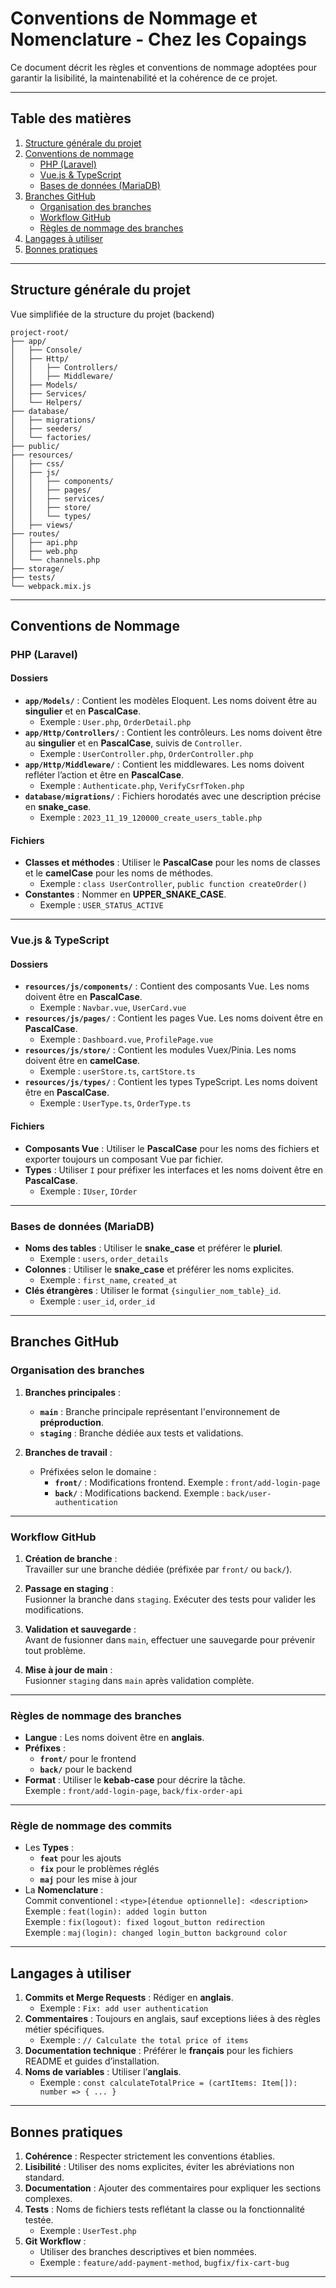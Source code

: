 # Conventions de Nommage et Nomenclature - Chez les Copaings

Ce document décrit les règles et conventions de nommage adoptées pour garantir la lisibilité, la maintenabilité et la cohérence de ce projet.

---

## Table des matières
1. [Structure générale du projet](#structure-générale-du-projet)
2. [Conventions de nommage](#conventions-de-nommage)
    - [PHP (Laravel)](#php-laravel)
    - [Vue.js & TypeScript](#vuejs--typescript)
    - [Bases de données (MariaDB)](#bases-de-données-mariadb)
3. [Branches GitHub](#branches-github)
    - [Organisation des branches](#organisation-des-branches)
    - [Workflow GitHub](#workflow-github)
    - [Règles de nommage des branches](#règles-de-nommage-des-branches)
4. [Langages à utiliser](#langages-à-utiliser)
5. [Bonnes pratiques](#bonnes-pratiques)

---

## Structure générale du projet

Vue simplifiée de la structure du projet (backend)  
```
project-root/
├── app/
│   ├── Console/
│   ├── Http/
│   │   ├── Controllers/
│   │   ├── Middleware/
│   ├── Models/
│   ├── Services/
│   └── Helpers/
├── database/
│   ├── migrations/
│   ├── seeders/
│   └── factories/
├── public/
├── resources/
│   ├── css/
│   ├── js/
│   │   ├── components/
│   │   ├── pages/
│   │   ├── services/
│   │   ├── store/
│   │   └── types/
│   ├── views/
├── routes/
│   ├── api.php
│   ├── web.php
│   └── channels.php
├── storage/
├── tests/
└── webpack.mix.js
```


---

## Conventions de Nommage

### PHP (Laravel)

#### Dossiers
- **`app/Models/`** : Contient les modèles Eloquent. Les noms doivent être au **singulier** et en **PascalCase**.
  - Exemple : `User.php`, `OrderDetail.php`
- **`app/Http/Controllers/`** : Contient les contrôleurs. Les noms doivent être au **singulier** et en **PascalCase**, suivis de `Controller`.
  - Exemple : `UserController.php`, `OrderController.php`
- **`app/Http/Middleware/`** : Contient les middlewares. Les noms doivent refléter l’action et être en **PascalCase**.
  - Exemple : `Authenticate.php`, `VerifyCsrfToken.php`
- **`database/migrations/`** : Fichiers horodatés avec une description précise en **snake_case**.
  - Exemple : `2023_11_19_120000_create_users_table.php`

#### Fichiers
- **Classes et méthodes** : Utiliser le **PascalCase** pour les noms de classes et le **camelCase** pour les noms de méthodes.
  - Exemple : `class UserController`, `public function createOrder()`
- **Constantes** : Nommer en **UPPER_SNAKE_CASE**.
  - Exemple : `USER_STATUS_ACTIVE`

---

### Vue.js & TypeScript

#### Dossiers
- **`resources/js/components/`** : Contient des composants Vue. Les noms doivent être en **PascalCase**.
  - Exemple : `Navbar.vue`, `UserCard.vue`
- **`resources/js/pages/`** : Contient les pages Vue. Les noms doivent être en **PascalCase**.
  - Exemple : `Dashboard.vue`, `ProfilePage.vue`
- **`resources/js/store/`** : Contient les modules Vuex/Pinia. Les noms doivent être en **camelCase**.
  - Exemple : `userStore.ts`, `cartStore.ts`
- **`resources/js/types/`** : Contient les types TypeScript. Les noms doivent être en **PascalCase**.
  - Exemple : `UserType.ts`, `OrderType.ts`

#### Fichiers
- **Composants Vue** : Utiliser le **PascalCase** pour les noms des fichiers et exporter toujours un composant Vue par fichier.
- **Types** : Utiliser `I` pour préfixer les interfaces et les noms doivent être en **PascalCase**.
  - Exemple : `IUser`, `IOrder`

---

### Bases de données (MariaDB)

- **Noms des tables** : Utiliser le **snake_case** et préférer le **pluriel**.
  - Exemple : `users`, `order_details`
- **Colonnes** : Utiliser le **snake_case** et préférer les noms explicites.
  - Exemple : `first_name`, `created_at`
- **Clés étrangères** : Utiliser le format `{singulier_nom_table}_id`.
  - Exemple : `user_id`, `order_id`

---

## Branches GitHub

### Organisation des branches
1. **Branches principales** :
   - **`main`** : Branche principale représentant l'environnement de **préproduction**.
   - **`staging`** : Branche dédiée aux tests et validations.

2. **Branches de travail** :
   - Préfixées selon le domaine :
     - **`front/`** : Modifications frontend. Exemple : `front/add-login-page`
     - **`back/`** : Modifications backend. Exemple : `back/user-authentication`

---

### Workflow GitHub

1. **Création de branche** :  
   Travailler sur une branche dédiée (préfixée par `front/` ou `back/`).

2. **Passage en staging** :  
   Fusionner la branche dans `staging`. Exécuter des tests pour valider les modifications.

3. **Validation et sauvegarde** :  
   Avant de fusionner dans `main`, effectuer une sauvegarde pour prévenir tout problème.

4. **Mise à jour de main** :  
   Fusionner `staging` dans `main` après validation complète.

---

### Règles de nommage des branches

- **Langue** : Les noms doivent être en **anglais**.
- **Préfixes** :
  - **`front/`** pour le frontend
  - **`back/`** pour le backend
- **Format** : Utiliser le **kebab-case** pour décrire la tâche.  
  Exemple : `front/add-login-page`, `back/fix-order-api`

---

### Règle de nommage des commits  

- Les **Types** :
  - **`feat`** pour les ajouts  
  - **`fix`** pour le problèmes réglés  
  - **`maj`** pour les mise à jour
- La **Nomenclature** :  
  Commit conventionel : `<type>[étendue optionnelle]: <description>`  
  Exemple : `feat(login): added login button`  
  Exemple : `fix(logout): fixed logout_button redirection`  
  Exemple : `maj(login): changed login_button background color`  

---

## Langages à utiliser

1. **Commits et Merge Requests** : Rédiger en **anglais**.
   - Exemple : `Fix: add user authentication`
2. **Commentaires** : Toujours en anglais, sauf exceptions liées à des règles métier spécifiques.
   - Exemple : `// Calculate the total price of items`
3. **Documentation technique** : Préférer le **français** pour les fichiers README et guides d’installation.
4. **Noms de variables** : Utiliser l’**anglais**.
   - Exemple : `const calculateTotalPrice = (cartItems: Item[]): number => { ... }`

---

## Bonnes pratiques

1. **Cohérence** : Respecter strictement les conventions établies.
2. **Lisibilité** : Utiliser des noms explicites, éviter les abréviations non standard.
3. **Documentation** : Ajouter des commentaires pour expliquer les sections complexes.
4. **Tests** : Noms de fichiers tests reflétant la classe ou la fonctionnalité testée.
   - Exemple : `UserTest.php`
5. **Git Workflow** :  
   - Utiliser des branches descriptives et bien nommées.
   - Exemple : `feature/add-payment-method`, `bugfix/fix-cart-bug`

---
